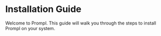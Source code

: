 # Installation Guide

Welcome to Prompl. This guide will walk you through the steps to install Prompl on your system.
